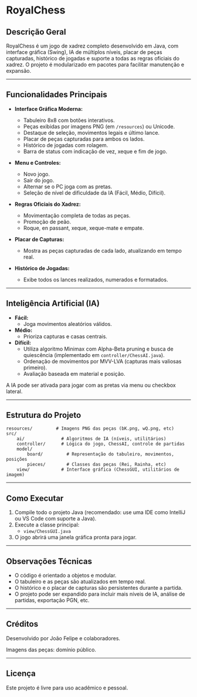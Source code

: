 # RoyalChess

## Descrição Geral

RoyalChess é um jogo de xadrez completo desenvolvido em Java, com interface gráfica (Swing), IA de múltiplos níveis, placar de peças capturadas, histórico de jogadas e suporte a todas as regras oficiais do xadrez. O projeto é modularizado em pacotes para facilitar manutenção e expansão.

---

## Funcionalidades Principais

- **Interface Gráfica Moderna:**
	- Tabuleiro 8x8 com botões interativos.
	- Peças exibidas por imagens PNG (em `/resources`) ou Unicode.
	- Destaque de seleção, movimentos legais e último lance.
	- Placar de peças capturadas para ambos os lados.
	- Histórico de jogadas com rolagem.
	- Barra de status com indicação de vez, xeque e fim de jogo.

- **Menu e Controles:**
	- Novo jogo.
	- Sair do jogo.
	- Alternar se o PC joga com as pretas.
	- Seleção de nível de dificuldade da IA (Fácil, Médio, Difícil).

- **Regras Oficiais do Xadrez:**
	- Movimentação completa de todas as peças.
	- Promoção de peão.
	- Roque, en passant, xeque, xeque-mate e empate.

- **Placar de Capturas:**
	- Mostra as peças capturadas de cada lado, atualizando em tempo real.

- **Histórico de Jogadas:**
	- Exibe todos os lances realizados, numerados e formatados.

---

## Inteligência Artificial (IA)

- **Fácil:**
	- Joga movimentos aleatórios válidos.
- **Médio:**
	- Prioriza capturas e casas centrais.
- **Difícil:**
	- Utiliza algoritmo Minimax com Alpha-Beta pruning e busca de quiescência (implementado em `controller/ChessAI.java`).
	- Ordenação de movimentos por MVV-LVA (capturas mais valiosas primeiro).
	- Avaliação baseada em material e posição.

A IA pode ser ativada para jogar com as pretas via menu ou checkbox lateral.

---

## Estrutura do Projeto

```
resources/         # Imagens PNG das peças (bK.png, wQ.png, etc)
src/
	ai/              # Algoritmos de IA (níveis, utilitários)
	controller/      # Lógica do jogo, ChessAI, controle de partidas
	model/
		board/         # Representação do tabuleiro, movimentos, posições
		pieces/        # Classes das peças (Rei, Rainha, etc)
	view/            # Interface gráfica (ChessGUI, utilitários de imagem)
```

---

## Como Executar

1. Compile todo o projeto Java (recomendado: use uma IDE como IntelliJ ou VS Code com suporte a Java).
2. Execute a classe principal:
	 - `view/ChessGUI.java`
3. O jogo abrirá uma janela gráfica pronta para jogar.

---

## Observações Técnicas

- O código é orientado a objetos e modular.
- O tabuleiro e as peças são atualizados em tempo real.
- O histórico e o placar de capturas são persistentes durante a partida.
- O projeto pode ser expandido para incluir mais níveis de IA, análise de partidas, exportação PGN, etc.

---

## Créditos

Desenvolvido por João Felipe e colaboradores.

Imagens das peças: domínio público.

---

## Licença

Este projeto é livre para uso acadêmico e pessoal.
